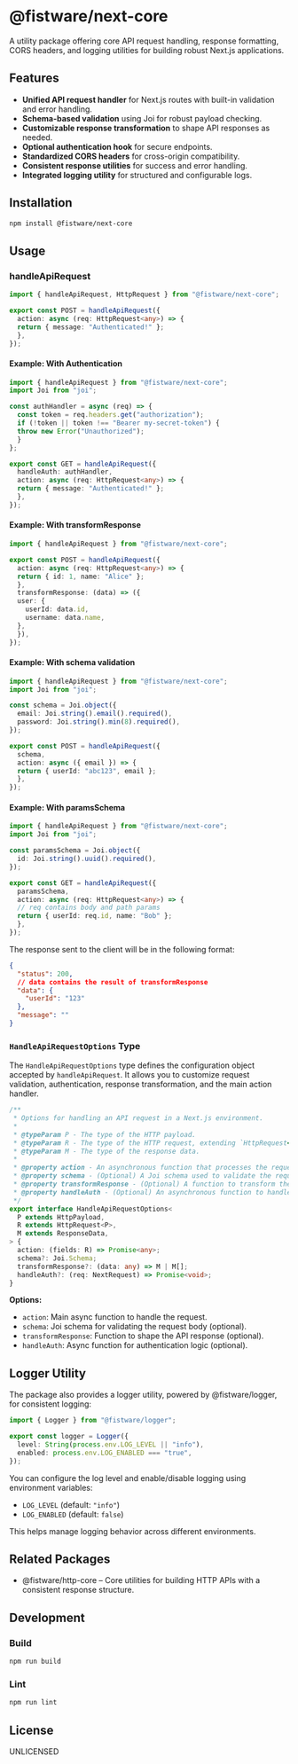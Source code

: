 # @fistware/next-core

A utility package offering core API request handling, response formatting, CORS headers, and logging utilities for building robust Next.js applications.

## Features

- **Unified API request handler** for Next.js routes with built-in validation and error handling.
- **Schema-based validation** using Joi for robust payload checking.
- **Customizable response transformation** to shape API responses as needed.
- **Optional authentication hook** for secure endpoints.
- **Standardized CORS headers** for cross-origin compatibility.
- **Consistent response utilities** for success and error handling.
- **Integrated logging utility** for structured and configurable logs.

## Installation

```bash
npm install @fistware/next-core
```

## Usage

### handleApiRequest
```ts
import { handleApiRequest, HttpRequest } from "@fistware/next-core";

export const POST = handleApiRequest({
  action: async (req: HttpRequest<any>) => {
  return { message: "Authenticated!" };
  },
});
```
    
#### Example: With Authentication

```ts
import { handleApiRequest } from "@fistware/next-core";
import Joi from "joi";

const authHandler = async (req) => {
  const token = req.headers.get("authorization");
  if (!token || token !== "Bearer my-secret-token") {
  throw new Error("Unauthorized");
  }
};

export const GET = handleApiRequest({
  handleAuth: authHandler,
  action: async (req: HttpRequest<any>) => {
  return { message: "Authenticated!" };
  },
});
```

#### Example: With transformResponse

```ts
import { handleApiRequest } from "@fistware/next-core";

export const POST = handleApiRequest({
  action: async (req: HttpRequest<any>) => {
  return { id: 1, name: "Alice" };
  },
  transformResponse: (data) => ({
  user: {
    userId: data.id,
    username: data.name,
  },
  }),
});
```

#### Example: With schema validation

```ts
import { handleApiRequest } from "@fistware/next-core";
import Joi from "joi";

const schema = Joi.object({
  email: Joi.string().email().required(),
  password: Joi.string().min(8).required(),
});

export const POST = handleApiRequest({
  schema,
  action: async ({ email }) => {
  return { userId: "abc123", email };
  },
});
```

#### Example: With paramsSchema

```ts
import { handleApiRequest } from "@fistware/next-core";
import Joi from "joi";

const paramsSchema = Joi.object({
  id: Joi.string().uuid().required(),
});

export const GET = handleApiRequest({
  paramsSchema,
  action: async (req: HttpRequest<any>) => {
  // req contains body and path params
  return { userId: req.id, name: "Bob" };
  },
});
```

The response sent to the client will be in the following format:

```json
{
  "status": 200,
  // data contains the result of transformResponse
  "data": {
    "userId": "123"
  },
  "message": ""
}
```

### `HandleApiRequestOptions` Type

The `HandleApiRequestOptions` type defines the configuration object accepted by `handleApiRequest`. It allows you to customize request validation, authentication, response transformation, and the main action handler.

```ts
/**
 * Options for handling an API request in a Next.js environment.
 *
 * @typeParam P - The type of the HTTP payload.
 * @typeParam R - The type of the HTTP request, extending `HttpRequest<P>`.
 * @typeParam M - The type of the response data.
 *
 * @property action - An asynchronous function that processes the request fields and returns a result.
 * @property schema - (Optional) A Joi schema used to validate the request payload.
 * @property transformResponse - (Optional) A function to transform the response data before sending it to the client.
 * @property handleAuth - (Optional) An asynchronous function to handle authentication logic using the incoming Next.js request.
 */
export interface HandleApiRequestOptions<
  P extends HttpPayload,
  R extends HttpRequest<P>,
  M extends ResponseData,
> {
  action: (fields: R) => Promise<any>;
  schema?: Joi.Schema;
  transformResponse?: (data: any) => M | M[];
  handleAuth?: (req: NextRequest) => Promise<void>;
}
```

**Options:**

- `action`: Main async function to handle the request.
- `schema`: Joi schema for validating the request body (optional).
- `transformResponse`: Function to shape the API response (optional).
- `handleAuth`: Async function for authentication logic (optional).

## Logger Utility

The package also provides a logger utility, powered by @fistware/logger, for consistent logging:

```ts
import { Logger } from "@fistware/logger";

export const logger = Logger({
  level: String(process.env.LOG_LEVEL || "info"),
  enabled: process.env.LOG_ENABLED === "true",
});
```

You can configure the log level and enable/disable logging using environment variables:

- `LOG_LEVEL` (default: `"info"`)
- `LOG_ENABLED` (default: `false`)

This helps manage logging behavior across different environments.

## Related Packages

- @fistware/http-core – Core utilities for building HTTP APIs with a consistent response structure.

## Development

### Build
```bash
npm run build
```

### Lint
```bash
npm run lint
```

## License

UNLICENSED

